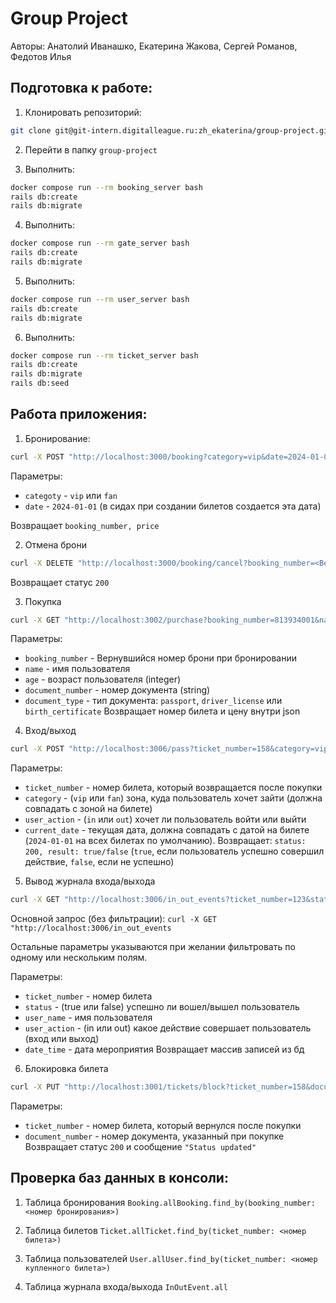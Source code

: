 
# Group Project
Авторы: Анатолий Иванашко, Екатерина Жакова, Сергей Романов, Федотов Илья

## Подготовка к работе: 
1. Клонировать репозиторий:
```bash
git clone git@git-intern.digitalleague.ru:zh_ekaterina/group-project.git
```

2. Перейти в папку `group-project` 

3. Выполнить: 
```bash
docker compose run --rm booking_server bash 
rails db:create 
rails db:migrate
```

4. Выполнить:
```bash
docker compose run --rm gate_server bash 
rails db:create 
rails db:migrate
```

5. Выполнить:
```bash
docker compose run --rm user_server bash 
rails db:create 
rails db:migrate
```

6. Выполнить:
```bash
docker compose run --rm ticket_server bash 
rails db:create 
rails db:migrate 
rails db:seed
```
 
## Работа приложения: 
1. Бронирование:
```bash
curl -X POST "http://localhost:3000/booking?category=vip&date=2024-01-01"
```

Параметры: 
+ `categoty` - `vip` или `fan`
+ `date` - `2024-01-01` (в сидах при создании билетов создается эта дата) 

Возвращает `booking_number, price`
 
2. Отмена брони 
```bash
curl -X DELETE "http://localhost:3000/booking/cancel?booking_number=<Вернувшийся номер брони при бронировании>"
```
Возвращает статус `200`
 
3. Покупка
```bash
curl -X GET "http://localhost:3002/purchase?booking_number=813934001&name=alex&age=20&document_number=441991&document_type=passport"
```
Параметры:
+ `booking_number` - Вернувшийся номер брони при бронировании
+ `name` - имя пользователя 
+ `age` - возраст пользователя (integer) 
+ `document_number` - номер документа (string) 
+ `document_type` - тип документа: `passport`, `driver_license` или `birth_certificate` 
Возвращает номер билета и цену внутри json 
 
4. Вход/выход
```bash
curl -X POST "http://localhost:3006/pass?ticket_number=158&category=vip&user_action=in&current_date=2024-01-01"
```
Параметры:
+ `ticket_number` - номер билета, который возвращается после покупки 
+ `category` - (`vip` или `fan`) зона, куда пользователь хочет зайти (должна совпадать с зоной на билете) 
+ `user_action` - (`in` или `out`) хочет ли пользователь войти или выйти 
+ `current_date` - текущая дата, должна совпадать с датой на билете (`2024-01-01` на всех билетах по умолчанию). 
Возвращает: `status: 200, result: true/false` (`true`, если пользователь успешно совершил действие, `false`, если не успешно) 
 
5. Вывод журнала входа/выхода
```bash
curl -X GET "http://localhost:3006/in_out_events?ticket_number=123&status=true&user_name=Ivan&user_action=in&date_time=2024-01-01"
```
Основной запрос (без фильтрации): `curl -X GET "http://localhost:3006/in_out_events`

Остальные параметры указываются при желании фильтровать по одному или нескольким полям.

Параметры:
+ `ticket_number` - номер билета 
+ `status` - (true или false) успешно ли вошел/вышел пользователь 
+ `user_name` - имя пользователя 
+ `user_action` - (in или out) какое действие совершает пользователь (вход или выход) 
+ `date_time` - дата мероприятия 
Возвращает массив записей из бд 
 
6. Блокировка билета
```bash
curl -X PUT "http://localhost:3001/tickets/block?ticket_number=158&document_number=441991"
``` 
Параметры:
+ `ticket_number` - номер билета, который вернулся после покупки 
+ `document_number` - номер документа, указанный при покупке 
Возвращает статус `200` и сообщение `"Status updated"`

## Проверка баз данных в консоли:
1. Таблица бронирования
`Booking.allBooking.find_by(booking_number: <номер бронирования>)`

2. Таблица билетов
`Ticket.allTicket.find_by(ticket_number: <номер билета>)`

3. Таблица пользователей
`User.allUser.find_by(ticket_number: <номер купленного билета>)`

4. Таблица журнала входа/выхода
`InOutEvent.all`